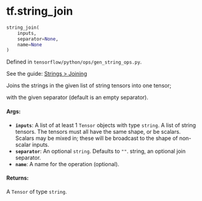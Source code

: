 <div itemscope itemtype="http://developers.google.com/ReferenceObject">
<meta itemprop="name" content="tf.string_join" />
</div>

# tf.string_join

``` python
string_join(
    inputs,
    separator=None,
    name=None
)
```



Defined in `tensorflow/python/ops/gen_string_ops.py`.

See the guide: [Strings > Joining](../../../api_guides/python/string_ops.md#Joining)

Joins the strings in the given list of string tensors into one tensor;

with the given separator (default is an empty separator).

#### Args:

* <b>`inputs`</b>: A list of at least 1 `Tensor` objects with type `string`.
    A list of string tensors.  The tensors must all have the same shape,
    or be scalars.  Scalars may be mixed in; these will be broadcast to the shape
    of non-scalar inputs.
* <b>`separator`</b>: An optional `string`. Defaults to `""`.
    string, an optional join separator.
* <b>`name`</b>: A name for the operation (optional).


#### Returns:

  A `Tensor` of type `string`.